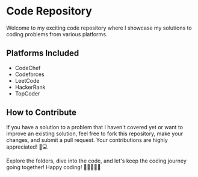 # Code Repository

Welcome to my exciting code repository where I showcase my solutions to coding problems from various platforms.

## Platforms Included
- CodeChef
- Codeforces
- LeetCode
- HackerRank
- TopCoder

## How to Contribute
If you have a solution to a problem that I haven't covered yet or want to improve an existing solution, feel free to fork this repository, make your changes, and submit a pull request. Your contributions are highly appreciated! 🤝💻

Explore the folders, dive into the code, and let's keep the coding journey going together! 
Happy coding! 🌈👩‍💻👨‍💻
